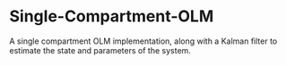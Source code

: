 # Single-Compartment-OLM
 A single compartment OLM implementation, along with a Kalman filter to estimate the state and parameters of the system.
